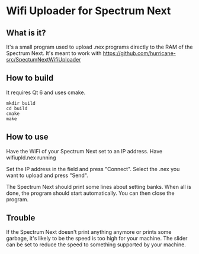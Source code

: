 # Wifi Uploader for Spectrum Next

## What is it?

It's a small program used to upload .nex programs directly to the RAM of the Spectrum Next.
It's meant to work with https://github.com/hurricane-src/SpectumNextWifiUploader

## How to build

It requires Qt 6 and uses cmake.

```
mkdir build
cd build
cmake
make
```

## How to use
Have the WiFi of your Spectrum Next set to an IP address.
Have wifiupld.nex running

Set the IP address in the field and press "Connect".
Select the .nex you want to upload and press "Send".

The Spectrum Next should print some lines about setting banks.
When all is done, the program should start automatically.
You can then close the program.

## Trouble

If the Spectrum Next doesn't print anything anymore or prints some garbage, it's likely to be the speed is too high for your machine.
The slider can be set to reduce the speed to something supported by your machine.
